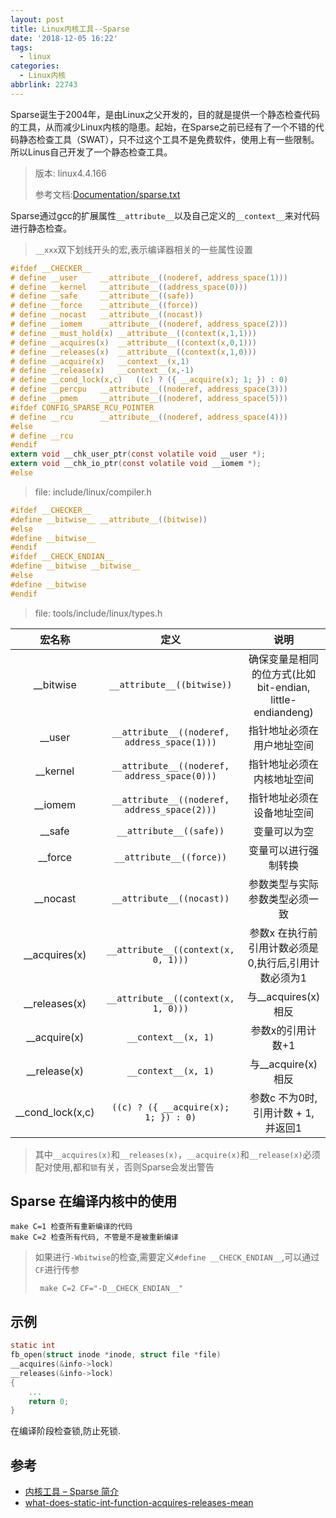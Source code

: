 ```yaml
---
layout: post
title: Linux内核工具--Sparse
date: '2018-12-05 16:22'
tags:
  - linux
categories:
  - Linux内核
abbrlink: 22743
---
```


Sparse诞生于2004年，是由Linux之父开发的，目的就是提供一个静态检查代码的工具，从而减少Linux内核的隐患。起始，在Sparse之前已经有了一个不错的代码静态检查工具（SWAT），只不过这个工具不是免费软件，使用上有一些限制。所以Linus自己开发了一个静态检查工具。

>版本: linux4.4.166
>
>参考文档:[Documentation/sparse.txt](https://elixir.bootlin.com/linux/v4.4.166/source/Documentation/sparse.txt)

<!--more-->

Sparse通过gcc的扩展属性`__attribute__`以及自己定义的`__context__`来对代码进行静态检查。

> `__xxx`双下划线开头的宏,表示编译器相关的一些属性设置

``` C
#ifdef __CHECKER__
# define __user     __attribute__((noderef, address_space(1)))
# define __kernel   __attribute__((address_space(0)))
# define __safe     __attribute__((safe))
# define __force    __attribute__((force))
# define __nocast   __attribute__((nocast))
# define __iomem    __attribute__((noderef, address_space(2)))
# define __must_hold(x) __attribute__((context(x,1,1)))
# define __acquires(x)  __attribute__((context(x,0,1)))
# define __releases(x)  __attribute__((context(x,1,0)))
# define __acquire(x)   __context__(x,1)
# define __release(x)   __context__(x,-1)
# define __cond_lock(x,c)   ((c) ? ({ __acquire(x); 1; }) : 0)
# define __percpu   __attribute__((noderef, address_space(3)))
# define __pmem     __attribute__((noderef, address_space(5)))
#ifdef CONFIG_SPARSE_RCU_POINTER
# define __rcu      __attribute__((noderef, address_space(4)))
#else
# define __rcu
#endif
extern void __chk_user_ptr(const volatile void __user *);
extern void __chk_io_ptr(const volatile void __iomem *);
#else
```
> file: include/linux/compiler.h

``` C
#ifdef __CHECKER__
#define __bitwise__ __attribute__((bitwise))
#else
#define __bitwise__
#endif
#ifdef __CHECK_ENDIAN__
#define __bitwise __bitwise__
#else
#define __bitwise
#endif
```
>file: tools/include/linux/types.h


|      宏名称      |                     定义                     |                            说明                            |
|:----------------:|:--------------------------------------------:|:----------------------------------------------------------:|
|    __bitwise     |          `__attribute__((bitwise))`          | 确保变量是相同的位方式(比如 bit-endian, little-endiandeng) |
|      __user      | `__attribute__((noderef, address_space(1)))` |                 指针地址必须在用户地址空间                 |
|     __kernel     | `__attribute__((noderef, address_space(0)))` |                 指针地址必须在内核地址空间                 |
|     __iomem      | `__attribute__((noderef, address_space(2)))` |                 指针地址必须在设备地址空间                 |
|      __safe      |           `__attribute__((safe))`            |                        变量可以为空                        |
|     __force      |           `__attribute__((force))`           |                    变量可以进行强制转换                    |
|     __nocast     |          `__attribute__((nocast))`           |               参数类型与实际参数类型必须一致               |
|  __acquires(x)   |     `__attribute__((context(x, 0, 1)))`      |    参数x 在执行前引用计数必须是0,执行后,引用计数必须为1    |
|  __releases(x)   |     `__attribute__((context(x, 1, 0)))`      |                    与__acquires(x)相反                     |
|   __acquire(x)   |             `__context__(x, 1)`              |                     参数x的引用计数+1                      |
|   __release(x)   |             `__context__(x, 1)`              |                     与__acquire(x)相反                     |
| __cond_lock(x,c) |     `((c) ? ({ __acquire(x); 1; }) : 0)`     |            参数c 不为0时,引用计数 + 1, 并返回1             |


>其中`__acquires(x)`和`__releases(x)`，`__acquire(x)`和`__release(x)`必须配对使用,都和`锁`有关，否则Sparse会发出警告


## Sparse 在编译内核中的使用

```
make C=1 检查所有重新编译的代码
make C=2 检查所有代码, 不管是不是被重新编译
```
> 如果进行`-Wbitwise`的检查,需要定义`#define __CHECK_ENDIAN__`,可以通过`CF`进行传参
> ```
>  make C=2 CF="-D__CHECK_ENDIAN__"
> ```

## 示例

``` C
static int
fb_open(struct inode *inode, struct file *file)
__acquires(&info->lock)
__releases(&info->lock)
{
    ...
    return 0;
}
```
在编译阶段检查锁,防止死锁.


## 参考

* [内核工具 – Sparse 简介](https://www.cnblogs.com/wang_yb/p/3575039.html)
* [what-does-static-int-function-acquires-releases-mean](https://stackoverflow.com/questions/21018778/what-does-static-int-function-acquires-releases-mean)
